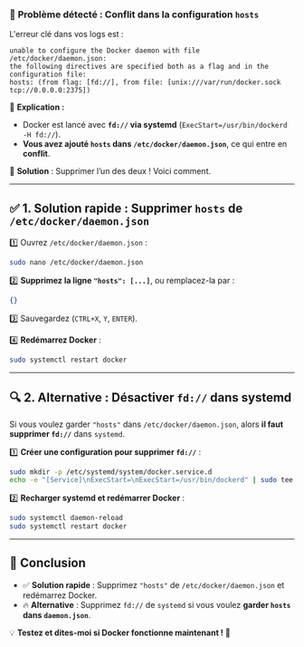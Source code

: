 ### 🚨 **Problème détecté : Conflit dans la configuration `hosts`**
L'erreur clé dans vos logs est :
```
unable to configure the Docker daemon with file /etc/docker/daemon.json: 
the following directives are specified both as a flag and in the configuration file: 
hosts: (from flag: [fd://], from file: [unix:///var/run/docker.sock tcp://0.0.0.0:2375])
```
📌 **Explication :**
- Docker est lancé avec **`fd://` via systemd** (`ExecStart=/usr/bin/dockerd -H fd://`).
- **Vous avez ajouté `hosts` dans `/etc/docker/daemon.json`**, ce qui entre en **conflit**.

🚀 **Solution** : Supprimer l’un des deux ! Voici comment.

---

## ✅ **1. Solution rapide : Supprimer `hosts` de `/etc/docker/daemon.json`**
1️⃣ Ouvrez `/etc/docker/daemon.json` :
```bash
sudo nano /etc/docker/daemon.json
```
2️⃣ **Supprimez la ligne `"hosts": [...]`**, ou remplacez-la par :
```json
{}
```
3️⃣ Sauvegardez (`CTRL+X`, `Y`, `ENTER`).

4️⃣ **Redémarrez Docker** :
```bash
sudo systemctl restart docker
```

---

## 🔍 **2. Alternative : Désactiver `fd://` dans systemd**
Si vous voulez garder `"hosts"` dans `/etc/docker/daemon.json`, alors **il faut supprimer `fd://`** dans `systemd`.

1️⃣ **Créer une configuration pour supprimer `fd://`** :
```bash
sudo mkdir -p /etc/systemd/system/docker.service.d
echo -e "[Service]\nExecStart=\nExecStart=/usr/bin/dockerd" | sudo tee /etc/systemd/system/docker.service.d/override.conf
```
2️⃣ **Recharger systemd et redémarrer Docker** :
```bash
sudo systemctl daemon-reload
sudo systemctl restart docker
```

---

## 🎯 **Conclusion**
- ✅ **Solution rapide** : Supprimez `"hosts"` de `/etc/docker/daemon.json` et redémarrez Docker.
- 🔥 **Alternative** : Supprimez `fd://` de `systemd` si vous voulez **garder `hosts` dans `daemon.json`**.

💡 **Testez et dites-moi si Docker fonctionne maintenant ! 🚀**